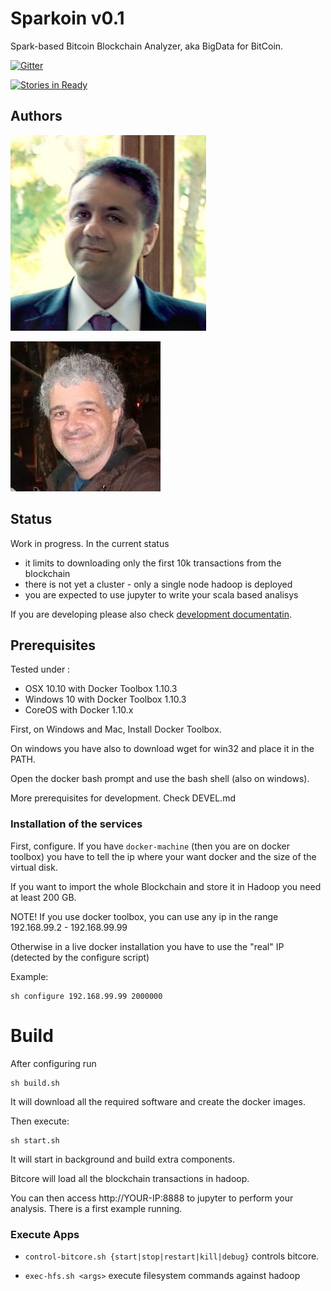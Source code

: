 #  Sparkoin v0.1

Spark-based Bitcoin Blockchain Analyzer, aka BigData for BitCoin.

[![Gitter](https://badges.gitter.im/sciabarra/Sparkoin.svg)](https://gitter.im/sciabarra/Sparkoin?utm_source=badge&utm_medium=badge&utm_campaign=pr-badge)

[![Stories in Ready](https://badge.waffle.io/sciabarra/Sparkoin.png?label=ready&title=Ready)](http://waffle.io/sciabarra/Sparkoin)

## Authors

[![Michele Sciabarra](https://raw.githubusercontent.com/sciabarra/Sparkoin/master/msciab.jpg)](http://www.linkedin.com/in/msciab "Michele Sciabarra")

[![Alessandro Mongelli](https://raw.githubusercontent.com/sciabarra/Sparkoin/master/ale.jpg)](http://www.linkedin.com/in/alessandromongelli "Alessandro Mongelli")

## Status

Work in progress.
In the current status
- it limits to downloading only the first 10k transactions from the blockchain
- there is not yet a cluster - only a single node hadoop is deployed
- you are expected to use jupyter to write your scala based analisys


If you are developing please also check  [development documentatin](DEVEL.md).

## Prerequisites

Tested under :

- OSX 10.10  with Docker Toolbox 1.10.3
- Windows 10 with Docker Toolbox 1.10.3
- CoreOS with Docker 1.10.x

First, on Windows and Mac, Install Docker Toolbox.

On windows you have also to download wget for win32 and place it in the PATH.

Open the docker bash prompt and use the bash shell (also on windows).

More prerequisites for development. Check DEVEL.md

### Installation of the services

First, configure. If you have `docker-machine` (then you are on docker toolbox) you have to tell the ip where your want docker and the size of the virtual disk. 

If you want to import the whole Blockchain and store it in Hadoop you need at least 200 GB.

NOTE! If you use docker toolbox, you can use any ip in the range 192.168.99.2 - 192.168.99.99

Otherwise in a live docker installation you have to use the "real" IP (detected by the configure script)

Example:

```
sh configure 192.168.99.99 2000000
```

# Build

After configuring run

```
sh build.sh
```

It will download all the required software and create the docker images.

Then execute:

```
sh start.sh 
```

It will start in background and build extra components.

Bitcore will load all the blockchain transactions in hadoop.

You can then access http://YOUR-IP:8888 to jupyter to perform your analysis.
There is a first example running.

### Execute Apps

- `control-bitcore.sh {start|stop|restart|kill|debug}` controls bitcore.

- `exec-hfs.sh <args>` execute filesystem commands against hadoop

